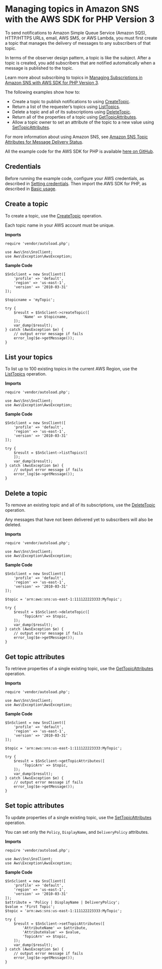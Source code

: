 # Managing topics in Amazon SNS with the AWS SDK for PHP Version 3<a name="sns-examples-managing-topics"></a>

To send notifications to Amazon Simple Queue Service \(Amazon SQS\), HTTP/HTTPS URLs, email, AWS SMS, or AWS Lambda, you must first create a topic that manages the delivery of messages to any subscribers of that topic\.

In terms of the observer design pattern, a topic is like the subject\. After a topic is created, you add subscribers that are notified automatically when a message is published to the topic\.

Learn more about subscribing to topics in [Managing Subscriptions in Amazon SNS with AWS SDK for PHP Version 3](sns-examples-subscribing-unsubscribing-topics.md)\.

The following examples show how to:
+ Create a topic to publish notifications to using [CreateTopic](https://docs.aws.amazon.com/aws-sdk-php/v3/api/api-sns-2010-03-31.html#createtopic)\.
+ Return a list of the requester’s topics using [ListTopics](https://docs.aws.amazon.com/aws-sdk-php/v3/api/api-sns-2010-03-31.html#listtopic)\.
+ Delete a topic and all of its subscriptions using [DeleteTopic](https://docs.aws.amazon.com/aws-sdk-php/v3/api/api-sns-2010-03-31.html#deletetopic)\.
+ Return all of the properties of a topic using [GetTopicAttributes](https://docs.aws.amazon.com/aws-sdk-php/v3/api/api-sns-2010-03-31.html#gettopicattributes)\.
+ Allow a topic owner to set an attribute of the topic to a new value using [SetTopicAttributes](https://docs.aws.amazon.com/aws-sdk-php/v3/api/api-sns-2010-03-31.html#settopicattributes)\.

For more information about using Amazon SNS, see [Amazon SNS Topic Attributes for Message Delivery Status](https://docs.aws.amazon.com/sns/latest/dg/sns-topic-attributes.html)\.

All the example code for the AWS SDK for PHP is available [here on GitHub](https://github.com/awsdocs/aws-doc-sdk-examples/tree/main/php/example_code)\.

## Credentials<a name="credentials"></a>

Before running the example code, configure your AWS credentials, as described in [Setting credentials](guide_credentials.md)\. Then import the AWS SDK for PHP, as described in [Basic usage](getting-started_basic-usage.md)\.

## Create a topic<a name="create-a-topic"></a>

To create a topic, use the [CreateTopic](https://docs.aws.amazon.com/sns/latest/api/API_CreateTopic.html) operation\.

Each topic name in your AWS account must be unique\.

 **Imports** 

```
require 'vendor/autoload.php';

use Aws\Sns\SnsClient; 
use Aws\Exception\AwsException;
```

 **Sample Code** 

```
$SnSclient = new SnsClient([
    'profile' => 'default',
    'region' => 'us-east-1',
    'version' => '2010-03-31'
]);

$topicname = 'myTopic';

try {
    $result = $SnSclient->createTopic([
        'Name' => $topicname,
    ]);
    var_dump($result);
} catch (AwsException $e) {
    // output error message if fails
    error_log($e->getMessage());
}
```

## List your topics<a name="list-your-topics"></a>

To list up to 100 existing topics in the current AWS Region, use the [ListTopics](https://docs.aws.amazon.com/sns/latest/api/API_ListTopics.html) operation\.

 **Imports** 

```
require 'vendor/autoload.php';

use Aws\Sns\SnsClient; 
use Aws\Exception\AwsException;
```

 **Sample Code** 

```
$SnSclient = new SnsClient([
    'profile' => 'default',
    'region' => 'us-east-1',
    'version' => '2010-03-31'
]);

try {
    $result = $SnSclient->listTopics([
    ]);
    var_dump($result);
} catch (AwsException $e) {
    // output error message if fails
    error_log($e->getMessage());
}
```

## Delete a topic<a name="delete-a-topic"></a>

To remove an existing topic and all of its subscriptions, use the [DeleteTopic](https://docs.aws.amazon.com/sns/latest/api/API_DeleteTopic.html) operation\.

Any messages that have not been delivered yet to subscribers will also be deleted\.

 **Imports** 

```
require 'vendor/autoload.php';

use Aws\Sns\SnsClient; 
use Aws\Exception\AwsException;
```

 **Sample Code** 

```
$SnSclient = new SnsClient([
    'profile' => 'default',
    'region' => 'us-east-1',
    'version' => '2010-03-31'
]);

$topic = 'arn:aws:sns:us-east-1:111122223333:MyTopic';

try {
    $result = $SnSclient->deleteTopic([
        'TopicArn' => $topic,
    ]);
    var_dump($result);
} catch (AwsException $e) {
    // output error message if fails
    error_log($e->getMessage());
}
```

## Get topic attributes<a name="get-topic-attributes"></a>

To retrieve properties of a single existing topic, use the [GetTopicAttributes](https://docs.aws.amazon.com/sns/latest/api/API_GetTopicAttributes.html) operation\.

 **Imports** 

```
require 'vendor/autoload.php';

use Aws\Sns\SnsClient; 
use Aws\Exception\AwsException;
```

 **Sample Code** 

```
$SnSclient = new SnsClient([
    'profile' => 'default',
    'region' => 'us-east-1',
    'version' => '2010-03-31'
]);

$topic = 'arn:aws:sns:us-east-1:111122223333:MyTopic';

try {
    $result = $SnSclient->getTopicAttributes([
        'TopicArn' => $topic,
    ]);
    var_dump($result);
} catch (AwsException $e) {
    // output error message if fails
    error_log($e->getMessage());
}
```

## Set topic attributes<a name="set-topic-attributes"></a>

To update properties of a single existing topic, use the [SetTopicAttributes](https://docs.aws.amazon.com/sns/latest/api/API_SetTopicAttributes.html) operation\.

You can set only the `Policy`, `DisplayName`, and `DeliveryPolicy` attributes\.

 **Imports** 

```
require 'vendor/autoload.php';

use Aws\Sns\SnsClient; 
use Aws\Exception\AwsException;
```

 **Sample Code** 

```
$SnSclient = new SnsClient([
    'profile' => 'default',
    'region' => 'us-east-1',
    'version' => '2010-03-31'
]);
$attribute = 'Policy | DisplayName | DeliveryPolicy';
$value = 'First Topic';
$topic = 'arn:aws:sns:us-east-1:111122223333:MyTopic';

try {
    $result = $SnSclient->setTopicAttributes([
        'AttributeName' => $attribute,
        'AttributeValue' => $value,
        'TopicArn' => $topic,
    ]);
    var_dump($result);
} catch (AwsException $e) {
    // output error message if fails
    error_log($e->getMessage());
}
```